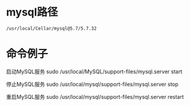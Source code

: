 # mysql路径
```
/usr/local/Cellar/mysql@5.7/5.7.32
```

# 命令例子
启动MySQL服务
sudo /usr/local/MySQL/support-files/mysql.server start

停止MySQL服务
sudo /usr/local/mysql/support-files/mysql.server stop

重启MySQL服务
sudo /usr/local/mysql/support-files/mysql.server restart
